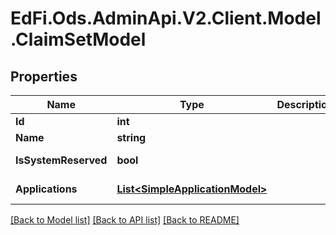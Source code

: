 # EdFi.Ods.AdminApi.V2.Client.Model.ClaimSetModel

## Properties

Name | Type | Description | Notes
------------ | ------------- | ------------- | -------------
**Id** | **int** |  | [optional] 
**Name** | **string** |  | [optional] 
**IsSystemReserved** | **bool** |  | [optional] [readonly] 
**Applications** | [**List&lt;SimpleApplicationModel&gt;**](SimpleApplicationModel.md) |  | [optional] [readonly] 

[[Back to Model list]](../README.md#documentation-for-models) [[Back to API list]](../README.md#documentation-for-api-endpoints) [[Back to README]](../README.md)

